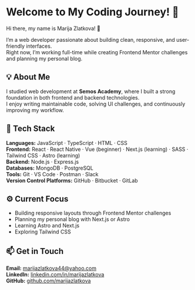 # Welcome to My Coding Journey! 🚀  

Hi there, my name is Marija Zlatkova! 👋  

I’m a web developer passionate about building clean, responsive, and user-friendly interfaces.  
Right now, I’m working full-time while creating Frontend Mentor challenges and planning my personal blog.  

## 💡 About Me  

I studied web development at **Semos Academy**, where I built a strong foundation in both frontend and backend technologies.  
I enjoy writing maintainable code, solving UI challenges, and continuously improving my workflow.  

## 🔧 Tech Stack  

**Languages:** JavaScript · TypeScript · HTML · CSS  
**Frontend:** React · React Native · Vue (beginner) · Next.js (learning) · SASS · Tailwind CSS · Astro (learning)  
**Backend:** Node.js · Express.js  
**Databases:** MongoDB · PostgreSQL  
**Tools:** Git · VS Code · Postman · Slack  
**Version Control Platforms:** GitHub · Bitbucket · GitLab  

## ⚙️ Current Focus  

- Building responsive layouts through Frontend Mentor challenges  
- Planning my personal blog with Next.js or Astro  
- Learning Astro and Next.js  
- Exploring Tailwind CSS  
  
## 📫 Get in Touch  

**Email:** marijazlatkova44@yahoo.com  
**LinkedIn:** [linkedin.com/in/marijazlatkova](https://www.linkedin.com/in/marijazlatkova)  
**GitHub:** [github.com/marijazlatkova](https://github.com/marijazlatkova)  
